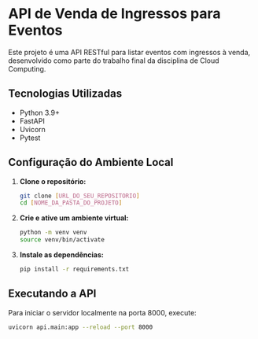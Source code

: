 # API de Venda de Ingressos para Eventos

Este projeto é uma API RESTful para listar eventos com ingressos à venda, desenvolvido como parte do trabalho final da disciplina de Cloud Computing.

## Tecnologias Utilizadas
- Python 3.9+
- FastAPI
- Uvicorn
- Pytest

## Configuração do Ambiente Local

1.  **Clone o repositório:**
    ```bash
    git clone [URL_DO_SEU_REPOSITORIO]
    cd [NOME_DA_PASTA_DO_PROJETO]
    ```

2.  **Crie e ative um ambiente virtual:**
    ```bash
    python -m venv venv
    source venv/bin/activate
    ```

3.  **Instale as dependências:**
    ```bash
    pip install -r requirements.txt
    ```

## Executando a API

Para iniciar o servidor localmente na porta 8000, execute:
```bash
uvicorn api.main:app --reload --port 8000